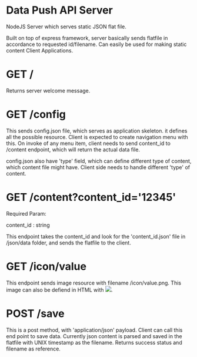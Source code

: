 # Data Push API Server

NodeJS Server which serves static JSON flat file. 

Built on top of express framework, server basically sends flatfile in accordance to requested id/filename. Can easily be used for making static content Client Applications. 

# GET /

Returns server welcome message.

# GET /config

This sends config.json file, which serves as application skeleton. it defines all the possible resource. Client is expected to create navigation menu with this. On invoke of any menu item, client needs to send content_id to /content endpoint, which will return the actual data file. 

config.json also have 'type' field, which can define different type of content, which content file might have. Client side needs to handle different 'type' of content.

# GET /content?content_id='12345'

Required Param:

content_id : string

This endpoint takes the content_id and look for the 'content_id.json' file in /json/data folder, and sends the flatfile to the client. 

# GET /icon/value

This endpoint sends image resource with filename /icon/value.png. This image can also be defiend in HTML with <img src='/icon/home'/>.

# POST /save

This is a post method, with 'application/json' payload. Client can call this end point to save data. Currently json content is parsed and saved in the flatfile with UNIX timestamp as the filename. Returns success status and filename as reference.
